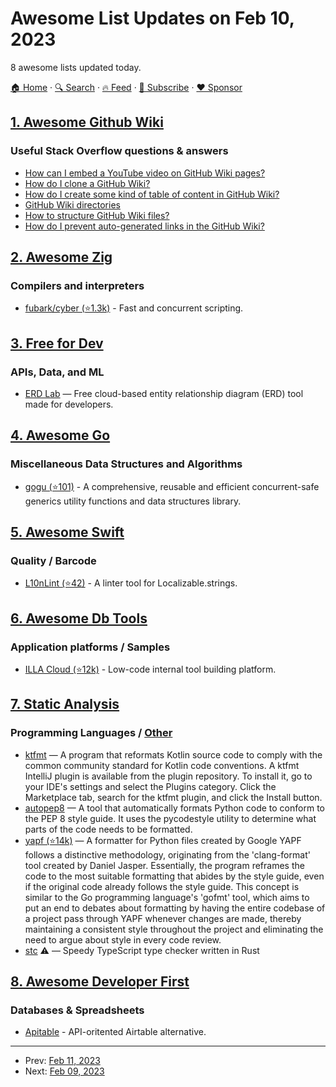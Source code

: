 # Awesome List Updates on Feb 10, 2023

8 awesome lists updated today.

[🏠 Home](/README.md) · [🔍 Search](https://www.trackawesomelist.com/search/) · [🔥 Feed](https://www.trackawesomelist.com/rss.xml) · [📮 Subscribe](https://trackawesomelist.us17.list-manage.com/subscribe?u=d2f0117aa829c83a63ec63c2f&id=36a103854c) · [❤️  Sponsor](https://github.com/sponsors/theowenyoung)



## [1. Awesome Github Wiki](/content/MyHoneyBadger/awesome-github-wiki/README.md)

### Useful Stack Overflow questions & answers

*   [How can I embed a YouTube video on GitHub Wiki pages?](https://stackoverflow.com/questions/11804820/how-can-i-embed-a-youtube-video-on-github-wiki-pages)
*   [How do I clone a GitHub Wiki?](https://stackoverflow.com/questions/15080848/how-do-i-clone-a-github-wiki)
*   [How do I create some kind of table of content in GitHub Wiki?](https://stackoverflow.com/questions/18244417/how-do-i-create-some-kind-of-table-of-content-in-github-wiki)
*   [GitHub Wiki directories](https://stackoverflow.com/questions/11088285/github-wiki-directories)
*   [How to structure GitHub Wiki files?](https://stackoverflow.com/questions/24236829/how-to-structure-github-wiki-files)
*   [How do I prevent auto-generated links in the GitHub Wiki?](https://stackoverflow.com/questions/25706012/how-do-i-prevent-auto-generated-links-in-the-github-wiki)

## [2. Awesome Zig](/content/catdevnull/awesome-zig/README.md)

### Compilers and interpreters

*   [fubark/cyber (⭐1.3k)](https://github.com/fubark/cyber) - Fast and concurrent scripting.

## [3. Free for Dev](/content/ripienaar/free-for-dev/README.md)

### APIs, Data, and ML

*   [ERD Lab](https://www.erdlab.io) —  Free cloud-based entity relationship diagram (ERD) tool made for developers.

## [4. Awesome Go](/content/avelino/awesome-go/README.md)

### Miscellaneous Data Structures and Algorithms

*   [gogu (⭐101)](https://github.com/esimov/gogu) - A comprehensive, reusable and efficient concurrent-safe generics utility functions and data structures library.

## [5. Awesome Swift](/content/matteocrippa/awesome-swift/README.md)

### Quality / Barcode

*   [L10nLint (⭐42)](https://github.com/s2mr/L10nLint) - A linter tool for Localizable.strings.

## [6. Awesome Db Tools](/content/mgramin/awesome-db-tools/README.md)

### Application platforms / Samples

*   [ILLA Cloud (⭐12k)](https://github.com/illacloud/illa-builder) - Low-code internal tool building platform.

## [7. Static Analysis](/content/analysis-tools-dev/static-analysis/README.md)

### Programming Languages / [Other](#other-1)

*   [ktfmt](https://facebook.github.io/ktfmt/) — A program that reformats Kotlin source code to comply with the common community standard for Kotlin code conventions.
    A ktfmt IntelliJ plugin is available from the plugin repository. To install it, go to your IDE's settings and select the Plugins category. Click the Marketplace tab, search for the ktfmt plugin, and click the Install button.
*   [autopep8](https://pypi.org/project/autopep8/) — A tool that automatically formats Python code to conform to the PEP 8 style guide.
    It uses the pycodestyle utility to determine what parts of the code needs to be formatted.
*   [yapf (⭐14k)](https://github.com/google/yapf) — A formatter for Python files created by Google
    YAPF follows a distinctive methodology, originating from the 'clang-format' tool created by Daniel Jasper. Essentially, the program reframes the code to the most suitable formatting that abides by the style guide, even if the original code already follows the style guide. This concept is similar to the Go programming language's 'gofmt' tool, which aims to put an end to debates about formatting by having the entire codebase of a project pass through YAPF whenever changes are made, thereby maintaining a consistent style throughout the project and eliminating the need to argue about style in every code review.
*   [stc](https://stc.dudy.dev) :warning: — Speedy TypeScript type checker written in Rust

## [8. Awesome Developer First](/content/agamm/awesome-developer-first/README.md)

### Databases & Spreadsheets

*   [Apitable](https://apitable.com/) - API-oritented Airtable alternative.

---

- Prev: [Feb 11, 2023](/content/2023/02/11/README.md)
- Next: [Feb 09, 2023](/content/2023/02/09/README.md)